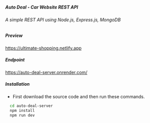 ##### Auto Deal - Car Website REST API

###### A simple REST API using Node.js, Express.js, MongoDB

##### Preview

https://ultimate-shopping.netlify.app

##### Endpoint

https://auto-deal-server.onrender.com/

##### Installation

* First download the source code and then run these commands.
```bash
  cd auto-deal-server
  npm install 
  npm run dev
```
    